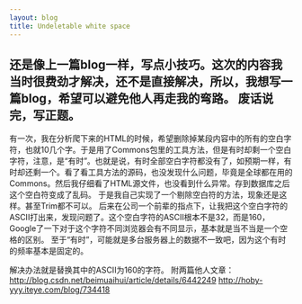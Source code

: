```yaml
---
layout: blog
title: Undeletable white space
---
```


还是像上一篇blog一样，写点小技巧。这次的内容我当时很费劲才解决，还不是直接解决，所以，我想写一篇blog，希望可以避免他人再走我的弯路。
废话说完，写正题。
-------------------------------------------
有一次，我在分析爬下来的HTML的时候，希望删除掉某段内容中的所有的空白字符，也就10几个字。于是用了Commons包里的工具方法，但是有时却剩一个空白字符，注意，是“有时”。也就是说，有时全部空白字符都没有了，如预期一样，有时却还剩一个。看了看工具方法的源码，也没发现什么问题，毕竟是全球都在用的Commons。然后我仔细看了HTML源文件，也没看到什么异常。存到数据库之后这个空白符变成了乱码。
于是我自己实现了一个剔除空白符的方法，现象还是这样。甚至Trim都不可以。
后来在公司一个前辈的指点下，让我把这个空白字符的ASCII打出来，发现问题了。这个空白字符的ASCII根本不是32，而是160，Google了一下对于这个字符不同浏览器会有不同显示，基本就是当不当是一个空格的区别。
至于“有时”，可能就是多台服务器上的数据不一致吧，因为这个有时的频率基本是固定的。
 
解决办法就是替换其中的ASCII为160的字符。
附两篇他人文章：
http://blog.csdn.net/beimuaihui/article/details/6442249
http://hoby-yyy.iteye.com/blog/734418
